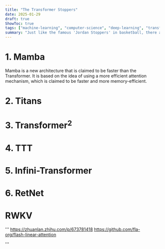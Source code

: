 ```yaml
---
title: "The Transformer Stoppers"
date: 2025-01-29
draft: true
ShowToc: true
tags: ["machine-learning", "computer-science", "deep-learning", "transformer", "nlp", "aritificial-intelligence"]
summary: "Just like the famous 'Jordan Stoppers' in basketball, there are a number of works claiming to substitute and overperform the Transformer. This article goes through some of them, namely Mamba, Titans, Transformer^2, TTT, Infini-Transformer and RetNet."
---
```


# 1. Mamba
Mamba is a new architecture that is claimed to be faster than the Transformer. It is based on the idea of using a more efficient attention mechanism, which is claimed to be faster and more memory-efficient.

# 2. Titans

# 3. Transformer$^2$

# 4. TTT

# 5. Infini-Transformer

# 6. RetNet

# RWKV


'''
https://zhuanlan.zhihu.com/p/673781418
https://github.com/fla-org/flash-linear-attention

'''
